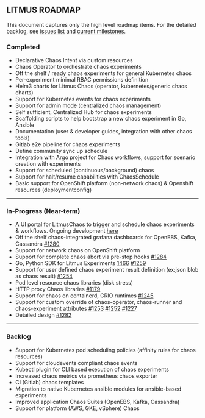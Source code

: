 ## LITMUS ROADMAP

This document captures only the high level roadmap items. For the detailed backlog, see [issues list](https://github.com/litmuschaos/litmus/issues) and [current milestones](https://github.com/litmuschaos/litmus/milestones). 

### Completed

-   Declarative Chaos Intent via custom resources
-   Chaos Operator to orchestrate chaos experiments
-   Off the shelf / ready chaos experiments for general Kubernetes chaos
-   Per-experiment minimal RBAC permissions definition
-   Helm3 charts for Litmus Chaos (operator, kubernetes/generic chaos charts)
-   Support for Kubernetes events for chaos experiments
-   Support for admin mode (centralized chaos management) 
-   Self sufficient, Centralized Hub for chaos experiments
-   Scaffolding scripts to help bootstrap a new chaos experiment in Go, Ansible
-   Documentation (user & developer guides, integration with other chaos tools)
-   Gitlab e2e pipeline for chaos experiments
-   Define community sync up schedule 
-   Integration with Argo project for Chaos workflows, support for scenario creation with experiments
-   Support for scheduled (continuous/background) chaos  
-   Support for halt/resume capabilities with ChaosSchedule
-   Basic support for OpenShift platform (non-network chaos) & Openshift resources (deploymentconfig)  

------

### In-Progress (Near-term) 

-   A UI portal for LitmusChaos to trigger and schedule chaos experiments & workflows. Ongoing development [here](https://github.com/litmuschaos/litmus-portal)
-   Off the shelf chaos-integrated grafana dashboards for OpenEBS, Kafka, Cassandra [#1280](https://github.com/litmuschaos/litmus/issues/1280)
-   Support for network chaos on OpenShift platform
-   Support for complete chaos abort via pre-stop hooks [#1284](https://github.com/litmuschaos/litmus/issues/1284)
-   Go, Python SDK for Litmus Experiments [1466](https://github.com/litmuschaos/litmus/issues/1466) [#1259](https://github.com/litmuschaos/litmus/issues/1259)
-   Support for user defined chaos experiment result definition (ex:json blob as chaos result) [#1254](https://github.com/litmuschaos/litmus/issues/1254)
-   Pod level resource chaos libraries (disk stress)
-   HTTP proxy Chaos libraries [#1179](https://github.com/litmuschaos/litmus/issues/1179)
-   Support for chaos on containerd, CRIO runtimes [#1245](https://github.com/litmuschaos/litmus/issues/1245)
-   Support for custom override of chaos-operator, chaos-runner and chaos-experiment attributes [#1253](https://github.com/litmuschaos/litmus/issues/1253) [#1252](https://github.com/litmuschaos/litmus/issues/1252) [#1227](https://github.com/litmuschaos/litmus/issues/1227)
-   Detailed design [#1282](https://github.com/litmuschaos/litmus/issues/1282)

------

### Backlog

-   Support for Kubernetes pod scheduling policies (affinity rules for chaos resources)
-   Support for cloudevents compliant chaos events
-   Kubectl plugin for CLI based execution of chaos experiments
-   Increased chaos metrics via prometheus chaos exporter
-   CI (Gitlab) chaos templates
-   Migration to native Kubernetes ansible modules for ansible-based experiments
-   Improved application Chaos Suites (OpenEBS, Kafka, Cassandra) 
-   Support for platform (AWS, GKE, vSphere) Chaos  
